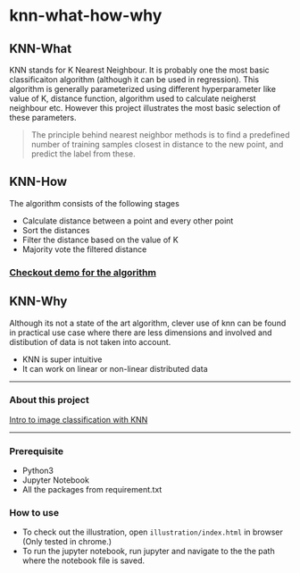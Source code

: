# knn-what-how-why

## KNN-What

KNN stands for K Nearest Neighbour. It is probably one the most basic classificaiton algorithm (although it can be used in regression). This algorithm is generally parameterized using different hyperparameter like value of K, distance function, algorithm used to calculate neigherst neighbour etc. However this project illustrates the most basic selection of these parameters.

> The principle behind nearest neighbor methods is to find a predefined number of training samples closest in distance to the new point, and predict the label from these.

## KNN-How

The algorithm consists of the following stages
- Calculate distance between a point and every other point
- Sort the distances
- Filter the distance based on the value of K
- Majority vote the filtered distance

### [Checkout demo for the algorithm](https://adotg.github.io/knn-what-how-why/)


## KNN-Why

Although its not a state of the art algorithm, clever use of knn can be found in practical use case where there are less dimensions and involved and distibution of data is not taken into account.

- KNN is super intuitive
- It can work on linear or non-linear distributed data

---

### About this project

[Intro to image classification with KNN](https://medium.com/@YearsOfNoLight/intro-to-image-classification-with-knn-987bc112f0c2)

---
### Prerequisite 
- Python3
- Jupyter Notebook
- All the packages from requirement.txt

### How to use
- To check out the illustration, open `illustration/index.html` in browser (Only tested in chrome.)
- To run the jupyter notebook, run jupyter and navigate to the the path where the notebook file is saved.
